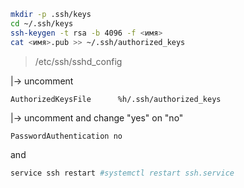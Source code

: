 
```bash
mkdir -p .ssh/keys
cd ~/.ssh/keys
ssh-keygen -t rsa -b 4096 -f <имя> 
cat <имя>.pub >> ~/.ssh/authorized_keys
``` 
> /etc/ssh/sshd_config

 |-> uncomment
```            
AuthorizedKeysFile      %h/.ssh/authorized_keys
```          
 |-> uncomment and change "yes" on "no"
```
PasswordAuthentication no
```
and
```bash
service ssh restart #systemctl restart ssh.service
```
